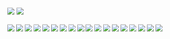 ![](https://images-wixmp-ed30a86b8c4ca887773594c2.wixmp.com/i/ecc4bc54-aa20-47d3-b080-4fd35a4a42e7/db4cl6q-95ff20b3-f7b9-4e6b-b86f-b6388441bc48.gif)
![](https://66.media.tumblr.com/0706932ad7140c8a444433ed0df6495e/915b1ddbd223692e-77/s500x750/05381faeb3e73c886ff4423382d981192f174a75.gifv)
---
![](https://images-wixmp-ed30a86b8c4ca887773594c2.wixmp.com/i/c13b74f8-5efe-4da7-9b66-ea7bd129067f/dbmbgtw-b6dbc29c-0e9d-404c-b044-2d88eec938a4.gif)
![](https://images-wixmp-ed30a86b8c4ca887773594c2.wixmp.com/i/a68971c0-f2e0-4ea7-9416-87e1b00e1672/d4orpp4-ce90374a-b468-4ee9-9a52-2245afcfe61a.gif)
![](https://images-wixmp-ed30a86b8c4ca887773594c2.wixmp.com/i/e0b22fa2-60af-40df-ad63-751d66b97a8a/d9mygjd-cf473375-7244-4d97-a006-5b2cde98d5d6.gif)
![](https://images-wixmp-ed30a86b8c4ca887773594c2.wixmp.com/i/c7c3d09a-d143-4965-98c2-9b0388369d3a/dbrc5u0-1ed4d46e-cfcf-4da8-946e-0b523b9dbd28.gif)
![](https://images-wixmp-ed30a86b8c4ca887773594c2.wixmp.com/f/0f86d918-28ec-4c53-8b3d-3f4d557c38d1/dbrorqo-feb52e98-92d7-45d4-ab4b-7da481964009.png/v1/fill/w_99,h_56,strp/aesthetic_stamp_by_kawaiistamps_dbrorqo-fullview.png?token=eyJ0eXAiOiJKV1QiLCJhbGciOiJIUzI1NiJ9.eyJzdWIiOiJ1cm46YXBwOiIsImlzcyI6InVybjphcHA6Iiwib2JqIjpbW3siaGVpZ2h0IjoiPD01NiIsInBhdGgiOiJcL2ZcLzBmODZkOTE4LTI4ZWMtNGM1My04YjNkLTNmNGQ1NTdjMzhkMVwvZGJyb3Jxby1mZWI1MmU5OC05MmQ3LTQ1ZDQtYWI0Yi03ZGE0ODE5NjQwMDkucG5nIiwid2lkdGgiOiI8PTk5In1dXSwiYXVkIjpbInVybjpzZXJ2aWNlOmltYWdlLm9wZXJhdGlvbnMiXX0.aTk9Ir4kTdpYZf1C1JS9elRTy0YSY9JRO0yhg3tgT3Y)
![](https://images-wixmp-ed30a86b8c4ca887773594c2.wixmp.com/f/248df0f2-e2be-4c13-9467-499a4d330ffb/dbccjsa-467ca948-2a56-46a4-a4c7-d10a8f44d888.png/v1/fill/w_99,h_56,strp/pancakes_stamp_by_aestheticstamps_dbccjsa-fullview.png?token=eyJ0eXAiOiJKV1QiLCJhbGciOiJIUzI1NiJ9.eyJzdWIiOiJ1cm46YXBwOiIsImlzcyI6InVybjphcHA6Iiwib2JqIjpbW3siaGVpZ2h0IjoiPD01NiIsInBhdGgiOiJcL2ZcLzI0OGRmMGYyLWUyYmUtNGMxMy05NDY3LTQ5OWE0ZDMzMGZmYlwvZGJjY2pzYS00NjdjYTk0OC0yYTU2LTQ2YTQtYTRjNy1kMTBhOGY0NGQ4ODgucG5nIiwid2lkdGgiOiI8PTk5In1dXSwiYXVkIjpbInVybjpzZXJ2aWNlOmltYWdlLm9wZXJhdGlvbnMiXX0.E00x-ZLe5V5t-HfAQE-IGf7vdnm7Ve_e_o92vTsQsPw)
![](https://images-wixmp-ed30a86b8c4ca887773594c2.wixmp.com/f/b295ad0a-0546-4b13-8e05-872debffadc8/dapmu3i-1435475a-6100-475d-a163-0e5d2bcb6eab.png/v1/fill/w_99,h_56,strp/wiiu_owner_stamp_by_jazzax_dapmu3i-fullview.png?token=eyJ0eXAiOiJKV1QiLCJhbGciOiJIUzI1NiJ9.eyJzdWIiOiJ1cm46YXBwOiIsImlzcyI6InVybjphcHA6Iiwib2JqIjpbW3siaGVpZ2h0IjoiPD01NiIsInBhdGgiOiJcL2ZcL2IyOTVhZDBhLTA1NDYtNGIxMy04ZTA1LTg3MmRlYmZmYWRjOFwvZGFwbXUzaS0xNDM1NDc1YS02MTAwLTQ3NWQtYTE2My0wZTVkMmJjYjZlYWIucG5nIiwid2lkdGgiOiI8PTk5In1dXSwiYXVkIjpbInVybjpzZXJ2aWNlOmltYWdlLm9wZXJhdGlvbnMiXX0.dXOIjflHTbP-VuOwHmvxXZDEtFJJn5rD-ax5ue42-bs)
![](https://images-wixmp-ed30a86b8c4ca887773594c2.wixmp.com/f/4c2080ca-0d3a-4251-83eb-597554e03f89/dciv4f2-4838780f-588e-419e-903a-14f2f7d3df64.png/v1/fill/w_99,h_56,strp/being_nice_is_fun_by_st4mps_dciv4f2-fullview.png?token=eyJ0eXAiOiJKV1QiLCJhbGciOiJIUzI1NiJ9.eyJzdWIiOiJ1cm46YXBwOiIsImlzcyI6InVybjphcHA6Iiwib2JqIjpbW3siaGVpZ2h0IjoiPD01NiIsInBhdGgiOiJcL2ZcLzRjMjA4MGNhLTBkM2EtNDI1MS04M2ViLTU5NzU1NGUwM2Y4OVwvZGNpdjRmMi00ODM4NzgwZi01ODhlLTQxOWUtOTAzYS0xNGYyZjdkM2RmNjQucG5nIiwid2lkdGgiOiI8PTk5In1dXSwiYXVkIjpbInVybjpzZXJ2aWNlOmltYWdlLm9wZXJhdGlvbnMiXX0.jgGTYH6_mZ4CkRLrE7OqyW44eeOhhNTBV95ONMix2EI)
![](https://images-wixmp-ed30a86b8c4ca887773594c2.wixmp.com/f/cf79e087-c4e0-406e-8eed-fc62e1142056/dbvx3a8-5e001d2e-c603-4ee8-84d2-57bf90c8a9a9.png/v1/fill/w_99,h_56,strp/glow_aesthetic_stamp_by_hematology_dbvx3a8-fullview.png?token=eyJ0eXAiOiJKV1QiLCJhbGciOiJIUzI1NiJ9.eyJzdWIiOiJ1cm46YXBwOiIsImlzcyI6InVybjphcHA6Iiwib2JqIjpbW3siaGVpZ2h0IjoiPD01NiIsInBhdGgiOiJcL2ZcL2NmNzllMDg3LWM0ZTAtNDA2ZS04ZWVkLWZjNjJlMTE0MjA1NlwvZGJ2eDNhOC01ZTAwMWQyZS1jNjAzLTRlZTgtODRkMi01N2JmOTBjOGE5YTkucG5nIiwid2lkdGgiOiI8PTk5In1dXSwiYXVkIjpbInVybjpzZXJ2aWNlOmltYWdlLm9wZXJhdGlvbnMiXX0.lz6IK4_EIPR5LzHGsRBq94_fIRrGzgH4J21qttiDcGY)
![](https://images-wixmp-ed30a86b8c4ca887773594c2.wixmp.com/i/5452ddc8-e60f-44ba-a322-71307bd77648/d3j53m1-5ba7375c-88cb-4baa-8a49-f47c2862b4ea.gif)
![](https://images-wixmp-ed30a86b8c4ca887773594c2.wixmp.com/f/248df0f2-e2be-4c13-9467-499a4d330ffb/d9nc38v-51cc0fe0-9a6a-4586-b17c-a3ba1d32b6cf.png/v1/fill/w_99,h_56,strp/kirby_stamp_3_by_aestheticstamps_d9nc38v-fullview.png?token=eyJ0eXAiOiJKV1QiLCJhbGciOiJIUzI1NiJ9.eyJzdWIiOiJ1cm46YXBwOiIsImlzcyI6InVybjphcHA6Iiwib2JqIjpbW3siaGVpZ2h0IjoiPD01NiIsInBhdGgiOiJcL2ZcLzI0OGRmMGYyLWUyYmUtNGMxMy05NDY3LTQ5OWE0ZDMzMGZmYlwvZDluYzM4di01MWNjMGZlMC05YTZhLTQ1ODYtYjE3Yy1hM2JhMWQzMmI2Y2YucG5nIiwid2lkdGgiOiI8PTk5In1dXSwiYXVkIjpbInVybjpzZXJ2aWNlOmltYWdlLm9wZXJhdGlvbnMiXX0.nJuAlqU6s3JdFV9tNuqFw-GwX2YlXCwbUr7e228jdcs)
![](https://images-wixmp-ed30a86b8c4ca887773594c2.wixmp.com/f/924f5731-80ab-49f0-bff5-34f68edcc666/dcvnwnn-7b13a106-ca6d-4163-98f2-4edfc1538828.png/v1/fill/w_99,h_63,strp/undertale____human_soul_stamp_kindness____f2u_by_the_noisemaker_dcvnwnn-fullview.png?token=eyJ0eXAiOiJKV1QiLCJhbGciOiJIUzI1NiJ9.eyJzdWIiOiJ1cm46YXBwOiIsImlzcyI6InVybjphcHA6Iiwib2JqIjpbW3siaGVpZ2h0IjoiPD02MyIsInBhdGgiOiJcL2ZcLzkyNGY1NzMxLTgwYWItNDlmMC1iZmY1LTM0ZjY4ZWRjYzY2NlwvZGN2bndubi03YjEzYTEwNi1jYTZkLTQxNjMtOThmMi00ZWRmYzE1Mzg4MjgucG5nIiwid2lkdGgiOiI8PTk5In1dXSwiYXVkIjpbInVybjpzZXJ2aWNlOmltYWdlLm9wZXJhdGlvbnMiXX0.iKSO8Rv7xd9EQP0Ju9kB8wporpsA7bQxLHS7qIzGgh4)
![](https://images-wixmp-ed30a86b8c4ca887773594c2.wixmp.com/f/b8e1738b-f255-42d0-aa82-2b6e95da3a11/daq81hi-d5300cc8-fbdc-4b4d-b193-1facaefba194.png/v1/fill/w_99,h_55,q_80,strp/i_wanted_to_make_a_stamp_by_rottendickcheese_daq81hi-fullview.jpg?token=eyJ0eXAiOiJKV1QiLCJhbGciOiJIUzI1NiJ9.eyJzdWIiOiJ1cm46YXBwOiIsImlzcyI6InVybjphcHA6Iiwib2JqIjpbW3siaGVpZ2h0IjoiPD01NSIsInBhdGgiOiJcL2ZcL2I4ZTE3MzhiLWYyNTUtNDJkMC1hYTgyLTJiNmU5NWRhM2ExMVwvZGFxODFoaS1kNTMwMGNjOC1mYmRjLTRiNGQtYjE5My0xZmFjYWVmYmExOTQucG5nIiwid2lkdGgiOiI8PTk5In1dXSwiYXVkIjpbInVybjpzZXJ2aWNlOmltYWdlLm9wZXJhdGlvbnMiXX0.XR7mTgEloCFNOYzhO7ZCdxOT5a_GqWt-MulrGQ1hHms)
![](https://images-wixmp-ed30a86b8c4ca887773594c2.wixmp.com/f/cc5a3385-8338-4dc1-8b35-f296be2b26fd/dccgo1c-49546f14-678d-4259-a5c2-ec5599b53677.png/v1/fill/w_99,h_56,q_80,strp/stamp_03_by_xbatgirl_dccgo1c-fullview.jpg?token=eyJ0eXAiOiJKV1QiLCJhbGciOiJIUzI1NiJ9.eyJzdWIiOiJ1cm46YXBwOiIsImlzcyI6InVybjphcHA6Iiwib2JqIjpbW3siaGVpZ2h0IjoiPD01NiIsInBhdGgiOiJcL2ZcL2NjNWEzMzg1LTgzMzgtNGRjMS04YjM1LWYyOTZiZTJiMjZmZFwvZGNjZ28xYy00OTU0NmYxNC02NzhkLTQyNTktYTVjMi1lYzU1OTliNTM2NzcucG5nIiwid2lkdGgiOiI8PTk5In1dXSwiYXVkIjpbInVybjpzZXJ2aWNlOmltYWdlLm9wZXJhdGlvbnMiXX0.ey67xSU5c-SjKe_65ndIf2291iprzjE_8L2TRwrgO4I)
![](https://images-wixmp-ed30a86b8c4ca887773594c2.wixmp.com/f/7714c4cf-6260-4fce-bb57-7ab0b46d8598/dbrp0xv-f1e895a0-fc3f-4810-9357-c0f124aa487b.png/v1/fill/w_99,h_56,strp/my_sweet_piano_by_phlogistinator_dbrp0xv-fullview.png?token=eyJ0eXAiOiJKV1QiLCJhbGciOiJIUzI1NiJ9.eyJzdWIiOiJ1cm46YXBwOiIsImlzcyI6InVybjphcHA6Iiwib2JqIjpbW3siaGVpZ2h0IjoiPD01NiIsInBhdGgiOiJcL2ZcLzc3MTRjNGNmLTYyNjAtNGZjZS1iYjU3LTdhYjBiNDZkODU5OFwvZGJycDB4di1mMWU4OTVhMC1mYzNmLTQ4MTAtOTM1Ny1jMGYxMjRhYTQ4N2IucG5nIiwid2lkdGgiOiI8PTk5In1dXSwiYXVkIjpbInVybjpzZXJ2aWNlOmltYWdlLm9wZXJhdGlvbnMiXX0.5-h7hvTo9M4-O-nhCTHSQ42vQ0bZsNZGEEREgIgE-10)
![](https://images-wixmp-ed30a86b8c4ca887773594c2.wixmp.com/f/92452339-bac9-47bb-99f4-b53432a5d515/dcq8z3o-fc78a8d2-c3af-4ec9-ab4d-c3e50e05e0be.png/v1/fill/w_99,h_56,strp/sanrio_by_glitterzipper_dcq8z3o-fullview.png?token=eyJ0eXAiOiJKV1QiLCJhbGciOiJIUzI1NiJ9.eyJzdWIiOiJ1cm46YXBwOiIsImlzcyI6InVybjphcHA6Iiwib2JqIjpbW3siaGVpZ2h0IjoiPD01NiIsInBhdGgiOiJcL2ZcLzkyNDUyMzM5LWJhYzktNDdiYi05OWY0LWI1MzQzMmE1ZDUxNVwvZGNxOHozby1mYzc4YThkMi1jM2FmLTRlYzktYWI0ZC1jM2U1MGUwNWUwYmUucG5nIiwid2lkdGgiOiI8PTk5In1dXSwiYXVkIjpbInVybjpzZXJ2aWNlOmltYWdlLm9wZXJhdGlvbnMiXX0.rNdAg-sxNO2nhz0cQNEURee_5nwpTUJvP6DmafJmMIY)
![](https://images-wixmp-ed30a86b8c4ca887773594c2.wixmp.com/f/92452339-bac9-47bb-99f4-b53432a5d515/dcq8zzq-5962ccff-a6fc-4976-b569-f34ce0457804.png/v1/fill/w_99,h_56,strp/acnl_by_glitterzipper_dcq8zzq-fullview.png?token=eyJ0eXAiOiJKV1QiLCJhbGciOiJIUzI1NiJ9.eyJzdWIiOiJ1cm46YXBwOiIsImlzcyI6InVybjphcHA6Iiwib2JqIjpbW3siaGVpZ2h0IjoiPD01NiIsInBhdGgiOiJcL2ZcLzkyNDUyMzM5LWJhYzktNDdiYi05OWY0LWI1MzQzMmE1ZDUxNVwvZGNxOHp6cS01OTYyY2NmZi1hNmZjLTQ5NzYtYjU2OS1mMzRjZTA0NTc4MDQucG5nIiwid2lkdGgiOiI8PTk5In1dXSwiYXVkIjpbInVybjpzZXJ2aWNlOmltYWdlLm9wZXJhdGlvbnMiXX0.d-H-r0mB_1Y-OPIhxZ3IN5_irMFapbTD6vei88T2sJ8)
![](https://images-wixmp-ed30a86b8c4ca887773594c2.wixmp.com/f/b295ad0a-0546-4b13-8e05-872debffadc8/dapmu28-ff011c9d-5ac1-4dae-9876-f63442d00f0b.png/v1/fill/w_99,h_56,strp/gameboy_advance_owner_stamp_by_jazzax_dapmu28-fullview.png?token=eyJ0eXAiOiJKV1QiLCJhbGciOiJIUzI1NiJ9.eyJzdWIiOiJ1cm46YXBwOiIsImlzcyI6InVybjphcHA6Iiwib2JqIjpbW3siaGVpZ2h0IjoiPD01NiIsInBhdGgiOiJcL2ZcL2IyOTVhZDBhLTA1NDYtNGIxMy04ZTA1LTg3MmRlYmZmYWRjOFwvZGFwbXUyOC1mZjAxMWM5ZC01YWMxLTRkYWUtOTg3Ni1mNjM0NDJkMDBmMGIucG5nIiwid2lkdGgiOiI8PTk5In1dXSwiYXVkIjpbInVybjpzZXJ2aWNlOmltYWdlLm9wZXJhdGlvbnMiXX0.19wNhik-DbZSu3bNwzkZZ7ZALaq-3oucCwheM6j4K2Q)